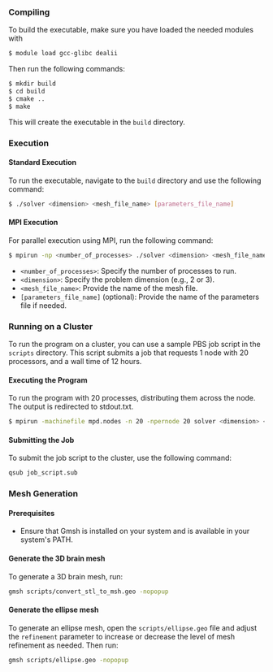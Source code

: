 
### Compiling
To build the executable, make sure you have loaded the needed modules with
```bash
$ module load gcc-glibc dealii
```
Then run the following commands:
```bash
$ mkdir build
$ cd build
$ cmake ..
$ make
```

This will create the executable in the `build` directory.

### Execution

#### Standard Execution
To run the executable, navigate to the `build` directory and use the following command:

```bash
$ ./solver <dimension> <mesh_file_name> [parameters_file_name]
```

#### MPI Execution
For parallel execution using MPI, run the following command:

```bash
$ mpirun -np <number_of_processes> ./solver <dimension> <mesh_file_name> [parameters_file_name]

```

- `<number_of_processes>`: Specify the number of processes to run.
- `<dimension>`: Specify the problem dimension (e.g., 2 or 3).
- `<mesh_file_name>`: Provide the name of the mesh file.
- `[parameters_file_name]` (optional): Provide the name of the parameters file if needed.

### Running on a Cluster
To run the program on a cluster, you can use a sample PBS job script in the `scripts` directory. This script submits a job that requests 1 node with 20 processors, and a wall time of 12 hours.

#### Executing the Program

To run the program with 20 processes, distributing them across the node. The output is redirected to stdout.txt.

```bash
$ mpirun -machinefile mpd.nodes -n 20 -npernode 20 solver <dimension> <mesh_file_name> [parameters_file_name] &> stdout.txt
```

#### Submitting the Job
To submit the job script to the cluster, use the following command:
```bash
qsub job_script.sub
```

### Mesh Generation

#### Prerequisites
- Ensure that Gmsh is installed on your system and is available in your system's PATH.

#### Generate the 3D brain mesh
To generate a 3D brain mesh, run:
```bash
gmsh scripts/convert_stl_to_msh.geo -nopopup
```

#### Generate the ellipse mesh
To generate an ellipse mesh, open the `scripts/ellipse.geo` file and adjust the `refinement` parameter to increase or decrease the level of mesh refinement as needed. Then run:

```bash
gmsh scripts/ellipse.geo -nopopup
```



